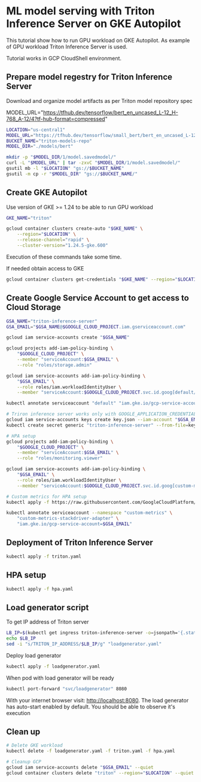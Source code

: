 # ML model serving with Triton Inference Server on GKE Autopilot

This tutorial show how to run GPU workload on GKE Autopilot. As example of GPU workload Triton Inference Server is used.

Tutorial works in GCP CloudShell environment.

## Prepare model regestry for Triton Inference Server

Download and organize model artifacts as per Triton model repository spec

MODEL_URL="https://tfhub.dev/tensorflow/bert_en_uncased_L-12_H-768_A-12/4?tf-hub-format=compressed"

```bash
LOCATION="us-central1"
MODEL_URL="https://tfhub.dev/tensorflow/small_bert/bert_en_uncased_L-12_H-128_A-2/2?tf-hub-format=compressed"
BUCKET_NAME="triton-models-repo"
MODEL_DIR="./models/bert"

mkdir -p "$MODEL_DIR/1/model.savedmodel/"
curl -L "$MODEL_URL" | tar -zxvC "$MODEL_DIR/1/model.savedmodel/"
gsutil mb -l "$LOCATION" "gs://$BUCKET_NAME"
gsutil -m cp -r "$MODEL_DIR" "gs://$BUCKET_NAME/"
```

## Create GKE Autopilot

Use version of GKE >= 1.24 to be able to run GPU workload

```bash
GKE_NAME="triton"

gcloud container clusters create-auto "$GKE_NAME" \
    --region="$LOCATION" \
    --release-channel="rapid" \
    --cluster-version="1.24.5-gke.600"
```

Execution of these commands take some time.

If needed obtain access to GKE

```bash
gcloud container clusters get-credentials "$GKE_NAME" --region="$LOCATION"
```

## Create Google Service Account to get access to Cloud Storage

```bash
GSA_NAME="triton-inference-server"
GSA_EMAIL="$GSA_NAME@$GOOGLE_CLOUD_PROJECT.iam.gserviceaccount.com"

gcloud iam service-accounts create "$GSA_NAME"

gcloud projects add-iam-policy-binding \
    "$GOOGLE_CLOUD_PROJECT" \
    --member "serviceAccount:$GSA_EMAIL" \
    --role "roles/storage.admin"

gcloud iam service-accounts add-iam-policy-binding \
    "$GSA_EMAIL" \
    --role roles/iam.workloadIdentityUser \
    --member "serviceAccount:$GOOGLE_CLOUD_PROJECT.svc.id.goog[default/default]"

kubectl annotate serviceaccount "default" "iam.gke.io/gcp-service-account=$GSA_EMAIL"

# Triron inference server works only with GOOGLE_APPLICATION_CREDENTIALS file
gcloud iam service-accounts keys create key.json --iam-account "$GSA_EMAIL"
kubectl create secret generic "triton-inference-server" --from-file=key.json=key.json

# HPA setup
gcloud projects add-iam-policy-binding \
    "$GOOGLE_CLOUD_PROJECT" \
    --member "serviceAccount:$GSA_EMAIL" \
    --role "roles/monitoring.viewer"

gcloud iam service-accounts add-iam-policy-binding \
    "$GSA_EMAIL" \
    --role roles/iam.workloadIdentityUser \
    --member "serviceAccount:$GOOGLE_CLOUD_PROJECT.svc.id.goog[custom-metrics/custom-metrics-stackdriver-adapter]"

# Custom metrics for HPA setup
kubectl apply -f https://raw.githubusercontent.com/GoogleCloudPlatform/k8s-stackdriver/master/custom-metrics-stackdriver-adapter/deploy/production/adapter_new_resource_model.yaml

kubectl annotate serviceaccount --namespace "custom-metrics" \
    "custom-metrics-stackdriver-adapter" \
    "iam.gke.io/gcp-service-account=$GSA_EMAIL"
```

## Deployment of Triton Inference Server

```bash
kubectl apply -f triton.yaml
```

## HPA setup

```bash
kubectl apply -f hpa.yaml
```

## Load generator script

To get IP address of Triton server

```bash
LB_IP=$(kubectl get ingress triton-inference-server -o=jsonpath='{.status.loadBalancer.ingress[0].ip}')
echo $LB_IP
sed -i "s/TRITON_IP_ADDRESS/$LB_IP/g" "loadgenerator.yaml"
```

Deploy load generator

```bash
kubectl apply -f loadgenerator.yaml
```

When pod with load generator will be ready

```bash
kubectl port-forward "svc/loadgenerator" 8080
```

With your internet browser visit: <http://localhost:8080>.
The load generator has auto-start enabled by default. You should be able to observe it's execution

## Clean up

```bash
# Delete GKE workload
kubectl delete -f loadgenerator.yaml -f triton.yaml -f hpa.yaml

# Cleanup GCP
gcloud iam service-accounts delete "$GSA_EMAIL" --quiet
gcloud container clusters delete "triton" --region="$LOCATION" --quiet
```
